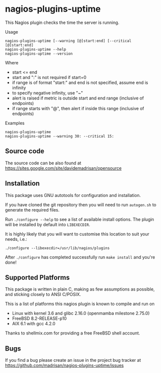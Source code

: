 # nagios-plugins-uptime

This Nagios plugin checks the time the server is running.

Usage

	nagios-plugins-uptime [--warning [@]start:end] [--critical [@]start:end]
	nagios-plugins-uptime --help
	nagios-plugins-uptime --version

Where

* start <= end
* start and ":" is not required if start=0
* if range is of format "start:" and end is not specified, assume end is infinity
* to specify negative infinity, use "~"
* alert is raised if metric is outside start and end range (inclusive of endpoints)
* if range starts with "@", then alert if inside this range (inclusive of endpoints)

Examples

	nagios-plugins-uptime
	nagios-plugins-uptime --warning 30: --critical 15:


## Source code

The source code can be also found at https://sites.google.com/site/davidemadrisan/opensource


## Installation

This package uses GNU autotools for configuration and installation.

If you have cloned the git repository then you will need to run
`autogen.sh` to generate the required files.

Run `./configure --help` to see a list of available install options.
The plugin will be installed by default into `LIBEXECDIR`.

It is highly likely that you will want to customise this location to
suit your needs, i.e.:

	./configure --libexecdir=/usr/lib/nagios/plugins

After `./configure` has completed successfully run `make install` and
you're done!


## Supported Platforms

This package is written in plain C, making as few assumptions as possible, and
sticking closely to ANSI C/POSIX.

This is a list of platforms this nagios plugin is known to compile and run on

* Linux with kernel 3.6 and glibc 2.16.0 (openmamba milestone 2.75.0)
* FreeBSD 8.2-RELEASE-p10
* AIX 6.1 with gcc 4.2.0

Thanks to shellmix.com for providing a free FreeBSD shell account.


## Bugs

If you find a bug please create an issue in the project bug tracker at
https://github.com/madrisan/nagios-plugins-uptime/issues

